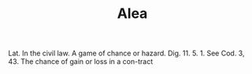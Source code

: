 ---
title: Alea
letter: A
permalink: "/definitions/alea.html"
body: Lat. In the civil law. A game of chance or hazard. Dig. 11. 5. 1. See Cod. 3,
  43. The chance of gain or loss in a con-tract
published_at: '2018-07-07'
layout: post
---